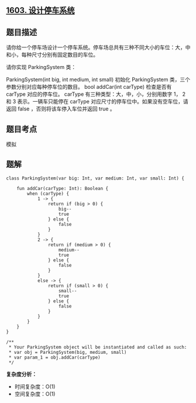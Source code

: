 ## [1603. 设计停车系统](https://leetcode.cn/problems/design-parking-system/description/)

## 题目描述

请你给一个停车场设计一个停车系统。停车场总共有三种不同大小的车位：大，中和小，每种尺寸分别有固定数目的车位。

请你实现 ParkingSystem 类：

ParkingSystem(int big, int medium, int small) 初始化 ParkingSystem 类，三个参数分别对应每种停车位的数目。
bool addCar(int carType) 检查是否有 carType 对应的停车位。 carType 有三种类型：大，中，小，分别用数字 1， 2 和 3 表示。一辆车只能停在  carType 对应尺寸的停车位中。如果没有空车位，请返回 false ，否则将该车停入车位并返回 true 。

## 题目考点

模拟

## 题解
 
```
class ParkingSystem(var big: Int, var medium: Int, var small: Int) {

    fun addCar(carType: Int): Boolean {
        when (carType) {
            1 -> {
                return if (big > 0) {
                    big--
                    true
                } else {
                    false
                }
            }
            2 -> {
                return if (medium > 0) {
                    medium--
                    true
                } else {
                    false
                }
            }
            else -> {
                return if (small > 0) {
                    small--
                    true
                } else {
                    false
                }
            }
        }
    }
}

/**
 * Your ParkingSystem object will be instantiated and called as such:
 * var obj = ParkingSystem(big, medium, small)
 * var param_1 = obj.addCar(carType)
 */
```

**复杂度分析：**

- 时间复杂度：O(1)
- 空间复杂度：O(1) 
